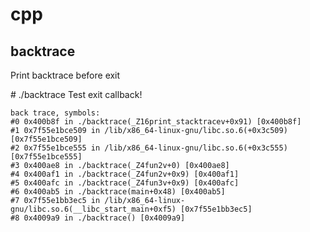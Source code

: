 # cpp

## backtrace
Print backtrace before exit 

\# ./backtrace 
Test exit callback!

    back trace, symbols:
    #0 0x400b8f in ./backtrace(_Z16print_stacktracev+0x91) [0x400b8f]
    #1 0x7f55e1bce509 in /lib/x86_64-linux-gnu/libc.so.6(+0x3c509) [0x7f55e1bce509]
    #2 0x7f55e1bce555 in /lib/x86_64-linux-gnu/libc.so.6(+0x3c555) [0x7f55e1bce555]
    #3 0x400ae8 in ./backtrace(_Z4fun2v+0) [0x400ae8]
    #4 0x400af1 in ./backtrace(_Z4fun2v+0x9) [0x400af1]
    #5 0x400afc in ./backtrace(_Z4fun3v+0x9) [0x400afc]
    #6 0x400ab5 in ./backtrace(main+0x48) [0x400ab5]
    #7 0x7f55e1bb3ec5 in /lib/x86_64-linux-gnu/libc.so.6(__libc_start_main+0xf5) [0x7f55e1bb3ec5]
    #8 0x4009a9 in ./backtrace() [0x4009a9]


